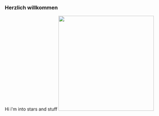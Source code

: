 ### Herzlich willkommen

Hi i'm into stars and stuff 
<img src="https://media.giphy.com/media/jpbnoe3UIa8TU8LM13/giphy.gif" width="300">
<!--
**VndalSavage/VndalSavage** is a ✨ _special_ ✨ repository because its `README.md` (this file) appears on your GitHub profile.


-->
